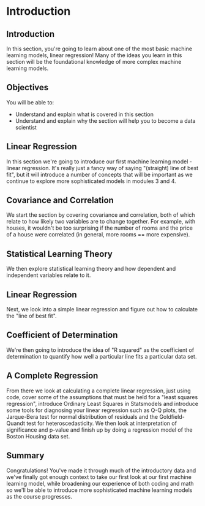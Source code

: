 
# Introduction

## Introduction
In this section, you're going to learn about one of the most basic machine learning models, linear regression! Many of the ideas you learn in this section will be the foundational knowledge of more complex machine learning models.

## Objectives
You will be able to:
* Understand and explain what is covered in this section
* Understand and explain why the section will help you to become a data scientist

## Linear Regression

In this section we're going to introduce our first machine learning model - linear regression. It's really just a fancy way of saying "(straight) line of best fit", but it will introduce a number of concepts that will be important as we continue to explore more sophisticated models in modules 3 and 4.

## Covariance and Correlation

We start the section by covering covariance and correlation, both of which relate to how likely two variables are to change together. For example, with houses, it wouldn't be too surprising if the number of rooms and the price of a house were correlated (in general, more rooms == more expensive).

## Statistical Learning Theory

We then explore statistical learning theory and how dependent and independent variables relate to it.

## Linear Regression

Next, we look into a simple linear regression and figure out how to calculate the "line of best fit".

## Coefficient of Determination

We're then going to introduce the idea of "R squared" as the coefficient of determination to quantify how well a particular line fits a particular data set.


## A Complete Regression

From there we look at calculating a complete linear regression, just using code, cover some of the assumptions that must be held for a "least squares regression", introduce Ordinary Least Squares in Statsmodels and introduce some tools for diagnosing your linear regression such as Q-Q plots, the Jarque-Bera test for normal distribution of residuals and the Goldfield-Quandt test for heteroscedasticity. We then look at interpretation of significance and p-value and finish up by doing a regression model of the Boston Housing data set.


## Summary

Congratulations! You've made it through much of the introductory data and we've finally got enough context to take our first look at our first machine learning model, while broadening our experience of both coding and math so we'll be able to introduce more sophisticated machine learning models as the course progresses.


